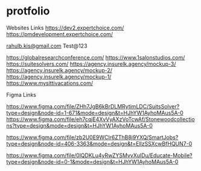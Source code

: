 # protfolio

Websites Links
https://dev2.expertchoice.com/
https://pmdevelopment.expertchoice.com/

rahulb.kis@gmail.com
Test@123

https://globalresearchconference.com/
https://www.1salonstudios.com/
https://suitesolvers.com/
https://agency.insurelk.agency/mockup-3/
https://agency.insurelk.agency/mockup-2/
https://agency.insurelk.agency/mockup-1/
https://www.mysittivacations.com/



Figma Links

https://www.figma.com/file/ZHh7JgB6kBrDLMRytimLDC/SuitsSolver?type=design&node-id=1-671&mode=design&t=HJhYW1AyhoMAus5A-0
https://www.figma.com/file/eh7cqjE4XvVyAXzVoTcwAf/Stonewoodcollections?type=design&mode=design&t=HJhYW1AyhoMAus5A-0

https://www.figma.com/file/zb2U0E9WClr6ZThB8j9YXQ/SmartJobs?type=design&node-id=406-3363&mode=design&t=EllzSSXcwBfHQUN7-0

https://www.figma.com/file/0lQDKLu4yRwZYSMvvXuIDu/Educate-Mobile?type=design&node-id=0-1&mode=design&t=HJhYW1AyhoMAus5A-0

